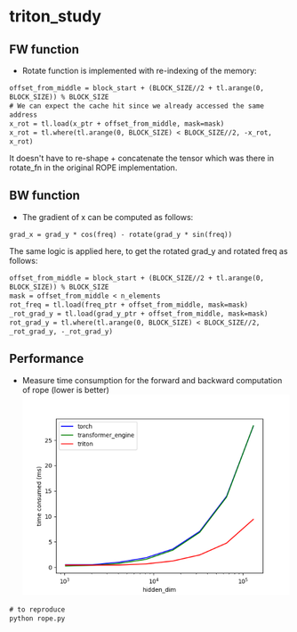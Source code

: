 # triton_study


## FW function
- Rotate function is implemented with re-indexing of the memory:

```
offset_from_middle = block_start + (BLOCK_SIZE//2 + tl.arange(0, BLOCK_SIZE)) % BLOCK_SIZE
# We can expect the cache hit since we already accessed the same address
x_rot = tl.load(x_ptr + offset_from_middle, mask=mask)
x_rot = tl.where(tl.arange(0, BLOCK_SIZE) < BLOCK_SIZE//2, -x_rot, x_rot)
```
It doesn't have to re-shape + concatenate the tensor which was there in rotate_fn in the original ROPE implementation.



## BW function
- The gradient of x can be computed as follows:

```
grad_x = grad_y * cos(freq) - rotate(grad_y * sin(freq))
```

The same logic is applied here, to get the rotated grad_y and rotated freq as follows:

```
offset_from_middle = block_start + (BLOCK_SIZE//2 + tl.arange(0, BLOCK_SIZE)) % BLOCK_SIZE
mask = offset_from_middle < n_elements
rot_freq = tl.load(freq_ptr + offset_from_middle, mask=mask)
_rot_grad_y = tl.load(grad_y_ptr + offset_from_middle, mask=mask)
rot_grad_y = tl.where(tl.arange(0, BLOCK_SIZE) < BLOCK_SIZE//2, _rot_grad_y, -_rot_grad_y)

```

## Performance
- Measure time consumption for the forward and backward computation of rope (lower is better)
![FW-BW-performance of rope](rope-fw-bw-performance.png)

```
# to reproduce
python rope.py
```
